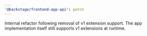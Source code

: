 ```yaml
---
'@backstage/frontend-app-api': patch
---
```


Internal refactor following removal of v1 extension support. The app implementation itself still supports v1 extensions at runtime.
